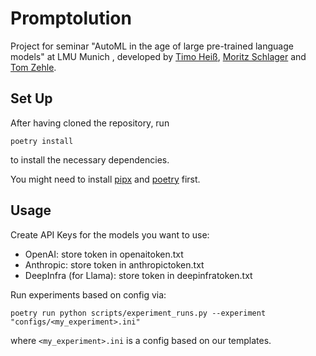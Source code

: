 # Promptolution

Project for seminar "AutoML in the age of large pre-trained language models" at LMU Munich , developed by [Timo Heiß](https://www.linkedin.com/in/timo-heiss/), [Moritz Schlager](https://www.linkedin.com/in/moritz-schlager/) and [Tom Zehle](https://www.linkedin.com/in/tom-zehle/).

## Set Up

After having cloned the repository, run

```
poetry install
```

to install the necessary dependencies.

You might need to install [pipx](https://pipx.pypa.io/stable/installation/) and [poetry](https://python-poetry.org/docs/) first.

## Usage

Create API Keys for the models you want to use:
- OpenAI: store token in openaitoken.txt
- Anthropic: store token in anthropictoken.txt
- DeepInfra (for Llama): store token in deepinfratoken.txt

Run experiments based on config via:

```
poetry run python scripts/experiment_runs.py --experiment "configs/<my_experiment>.ini"
```
where `<my_experiment>.ini` is a config based on our templates.